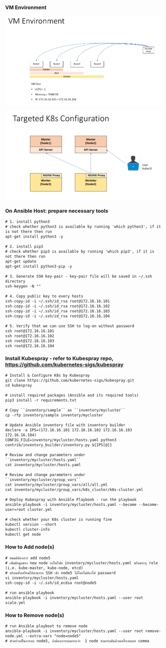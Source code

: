 ### VM Environment
![VM-env](https://github.com/manote101/kubernetes/blob/manote-branch/kubespray-vagrant-env/image/4%20Nodes%20Cluster%20-%20Kubespray.png)

![targettend-cluster](https://github.com/manote101/kubernetes/blob/manote-branch/kubespray-vagrant-env/image/4%20Nodes%20Cluster%20Config.png)

### On Ansible Host: prepare necessary tools
```ShellSession
# 1. install python3 
# check whether python3 is available by running 'which python3', if it is not there then run
apt-get install python3 -y

# 2. install pip3
# check whether pip3 is available by running 'which pip3', if it is not there then run
apt-get update
apt-get install python3-pip -y

# 3. Generate SSH key-pair - key-pair file will be saved in ~/.ssh directory
ssh-keygen -N ""

# 4. Copy public key to every hosts 
ssh-copy-id -i ~/.ssh/id_rsa root@172.16.16.101
ssh-copy-id -i ~/.ssh/id_rsa root@172.16.16.102
ssh-copy-id -i ~/.ssh/id_rsa root@172.16.16.103
ssh-copy-id -i ~/.ssh/id_rsa root@172.16.16.104

# 5. Verify that we can use SSH to log-on without password
ssh root@172.16.16.101
ssh root@172.16.16.102
ssh root@172.16.16.103
ssh root@172.16.16.104
```

### Install Kubespray - refer to Kubespray repo, https://github.com/kubernetes-sigs/kubespray
```ShellSession
# Install & Configure K8s by Kubespray
git clone https://github.com/kubernetes-sigs/kubespray.git
cd kubespray

# install required packages (Ansible and its required tools)
pip3 install -r requirements.txt

# Copy ``inventory/sample`` as ``inventory/mycluster``
cp -rfp inventory/sample inventory/mycluster

# Update Ansible inventory file with inventory builder
declare -a IPS=(172.16.16.101 172.16.16.102 172.16.16.103 172.16.16.104)
CONFIG_FILE=inventory/mycluster/hosts.yaml python3 contrib/inventory_builder/inventory.py ${IPS[@]}

# Review and change parameters under ``inventory/mycluster/hosts.yaml``
cat inventory/mycluster/hosts.yaml

# Review and change parameters under ``inventory/mycluster/group_vars``
cat inventory/mycluster/group_vars/all/all.yml
cat inventory/mycluster/group_vars/k8s_cluster/k8s-cluster.yml

# Deploy Kubespray with Ansible Playbook - run the playbook
ansible-playbook -i inventory/mycluster/hosts.yaml --become --become-user=root cluster.yml

# check whether your K8s cluster is running fine
kubectl version --short
kubectl cluster-info
kubectl get node
```

### How to Add node(s)
```ShellSession
# สมมติต้องการ add node5
# เพิ่มข้อมูลของ new node ลงในไฟล์ inventory/mycluster/hosts.yaml พร้อมระบุ role (i.e. kube-master, kube-node, etcd)
# พร้อมทั้งเตรียมให้สามารถ SSH เข้า node5 ได้โดยไม่ต้องใส่ password
vi inventory/mycluster/hosts.yaml
ssh-copy-id -i ~/.ssh/id_ecdsa root@node5

# run ansible playbook
ansible-playbook -i inventory/mycluster/hosts.yaml --user root scale.yml
```

### How to Remove node(s)
```ShellSession
# run Ansible playboot to remove node
ansible-playbook -i inventory/mycluster/hosts.yaml --user root remove-node.yml --extra-vars "node=node5"   
# ตัวอย่างเป็นการลบ node5, ถ้าต้องการลบมากกว่า  1 node สามารถคั่นด้วยเครื่องหมาย comma
```
